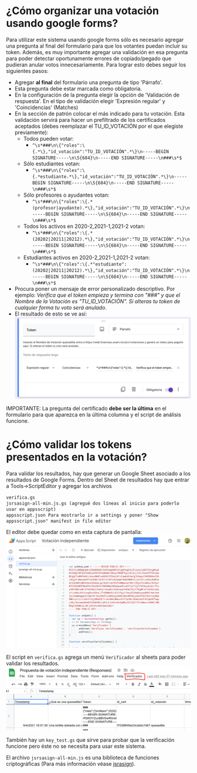 
# ¿Cómo organizar una votación usando google forms?
Para utilizar este sistema usando google forms sólo es necesario agregar una pregunta al final del formulario para que los votantes puedan incluir su token. Además, es muy importante agregar una validación en esa pregunta para poder detectar oportunamente errores de copiado/pegado que pudieran anular votos innecesariamente. Para lograr esto debes seguir los siguientes pasos:
* Agregar **al final** del formulario una pregunta de tipo 'Párrafo'.
* Esta pregunta debe estar marcada como obligatoria.
* En la configuración de la pregunta elegir la opción de 'Validación de respuesta'. En el tipo de validación elegir 'Expresión regular' y 'Coincidencias' (Matches)
* En la sección de patrón colocar el más indicado para tu votación. Esta validación servirá para hacer un prefiltrado de los certificados aceptados (debes reemplazar el TU_ID_VOTACIÓN por el que elegiste previamente):
  * Todos pueden votar:
    * `^\s*###\n\{"roles":\{.*\},"id_votación":"TU_ID_VOTACIÓN".*\}\n-----BEGIN SIGNATURE-----\n\S{684}\n-----END SIGNATURE-----\n###\s*$`
  * Sólo estudiantes votan:
    * `^\s*###\n\{"roles":\{.*estudiante.*\},"id_votación":"TU_ID_VOTACIÓN".*\}\n-----BEGIN SIGNATURE-----\n\S{684}\n-----END SIGNATURE-----\n###\s*$`
  * Sólo profesores o ayudantes votan:
    * `^\s*###\n\{"roles":\{.*(profesor|ayudante).*\},"id_votación":"TU_ID_VOTACIÓN".*\}\n-----BEGIN SIGNATURE-----\n\S{684}\n-----END SIGNATURE-----\n###\s*$`
  * Todos los activos en 2020-2,2021-1,2021-2 votan:
    * `^\s*###\n\{"roles":\{.*(20202|20211|20212).*\},"id_votación":"TU_ID_VOTACIÓN".*\}\n-----BEGIN SIGNATURE-----\n\S{684}\n-----END SIGNATURE-----\n###\s*$`
  * Estudiantes activos en 2020-2,2021-1,2021-2 votan:
    * `^\s*###\n\{"roles":\{.*"estudiante":(20202|20211|20212).*\},"id_votación":"TU_ID_VOTACIÓN".*\}\n-----BEGIN SIGNATURE-----\n\S{684}\n-----END SIGNATURE-----\n###\s*$`
* Procura poner un mensaje de error personalizado descriptivo. Por ejemplo: *Verifica que el token empieza y termina con "###" y que el Nombre de la Votación es "TU_ID_VOTACIÓN". Si alteras tu token de cualquier forma tu voto será anulado*.
* El resultado de esto se ve así:
![screenshot_token](imgs/screenshot_token.png)

IMPORTANTE: La pregunta del certificado **debe ser la última** en el formulario para que aparezca en la última columna y el script de análisis funcione.

# ¿Cómo validar los tokens presentados en la votación?

Para validar los resultados, hay que generar un Google Sheet asociado a los resultados de Google Forms. Dentro del Sheet de resultados hay que entrar a Tools->ScriptEditor y agregar los archivos
```
verifica.gs
jsrsasign-all-min.js.gs (agregué dos líneas al inicio para poderlo usar en appsscript)
appsscript.json Para mostrarlo ir a settings y poner "Show appsscript.json" manifest in file editor
```
  
  
El editor debe quedar como en esta captura de pantalla:
![apps_script_editor](imgs/apps_script_editor.png)
  
  
  

El script en `verifica.gs` agrega un menú `Verificador` al sheets para poder validar los resultados.
![screenshot_sheet](imgs/screenshot_sheet.png)
  
  
  
También hay un `key_test.gs` que sirve para probar que la verificación funcione pero éste no se necesita para usar este sistema.

El archivo `jsrsasign-all-min.js` es una biblioteca de funciones criptográficas (Para más información véase [jsrasign](https://github.com/kjur/jsrsasign)).
